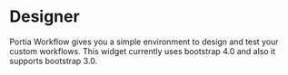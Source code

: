 # Designer

Portia Workflow gives you a simple environment to design and test your custom workflows. This widget currently uses bootstrap 4.0 and also it supports bootstrap 3.0.